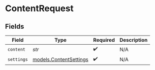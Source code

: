 # ContentRequest


## Fields

| Field                                                  | Type                                                   | Required                                               | Description                                            |
| ------------------------------------------------------ | ------------------------------------------------------ | ------------------------------------------------------ | ------------------------------------------------------ |
| `content`                                              | *str*                                                  | :heavy_check_mark:                                     | N/A                                                    |
| `settings`                                             | [models.ContentSettings](../models/contentsettings.md) | :heavy_check_mark:                                     | N/A                                                    |